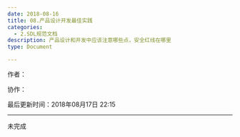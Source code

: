 ```yaml
---
date: 2018-08-16
title: 08.产品设计开发最佳实践
categories:
  - 2.SDL规范文档
description: 产品设计和开发中应该注意哪些点，安全红线在哪里
type: Document

---
```


作者：

协作：

最后更新时间：2018年08月17日 22:15

-------

未完成